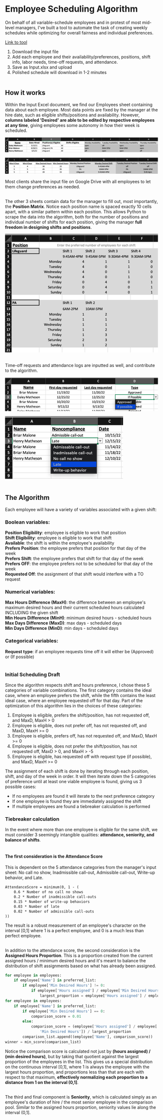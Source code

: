 # Employee Scheduling Algorithm

On behalf of all variable-schedule employees and in protest of most mid-level managers, I've built a tool to automate the task of creating weekly schedules while optimizing for overall fairness and individual preferences.

[Link to tool](https://brananharrison.github.io/EmployeeScheduler/)

1) Download the input file
2) Add each employee and their availability/preferences, positions, shift info, labor needs, time-off requests, and attendance.
3) Save as Input.xlsx and upload
4) Polished schedule will download in 1-2 minutes <br><br>


## How it works

Within the Input Excel document, we find our Employees sheet containing data about each employee. Most data points are fixed by the manager at the hire date, such as eligible shifts/positions and availability. However, **columns labeled 'Desired' are able to be edited by respective employees at any time**, giving employees some autonomy in how their week is scheduled. 

![Img1](https://github.com/brananharrison/EmployeeScheduler/blob/master/img/sched1.png)

![Img2](https://github.com/brananharrison/EmployeeScheduler/blob/master/img/sched2.png)

Most clients share the input file on Google Drive with all employees to let them change preferences as needed. <br><br>


The other 3 sheets contain data for the manager to fill out, most importantly, the **Position Matrix**. Notice each position name is spaced exactly 10 cells apart, with a similar pattern within each position. This allows Python to scrape the data into the algorithm, both for the number of positions and individual number of shifts for each position, giving the manager **full freedom in designing shifts and positions**.

![Img3](https://github.com/brananharrison/EmployeeScheduler/blob/master/img/sched3.png)

<br>
Time-off requests and attendance logs are inputted as well, and contribute to the algorithm.

![Img4](https://github.com/brananharrison/EmployeeScheduler/blob/master/img/sched4.png)

![Img5](https://github.com/brananharrison/EmployeeScheduler/blob/master/img/sched5.png) <br><br>


## The Algorithm

Each employee will have a variety of variables associated with a given shift:

### Boolean variables:
**Position Eligibility**: employee is eligible to work that position <br>
**Shift Eligibility**: employee is eligible to work that shift <br>
**Available**: the shift is within the employee's availability <br>
**Prefers Position**: the employee prefers that position for that day of the week <br>
**Prefers Shift**: the employee prefers that shift for that day of the week <br>
**Prefers OFF**: the employee prefers not to be scheduled for that day of the week <br>
**Requested Off**: the assignment of that shift would interfere with a TO request
‍
### Numerical variables:
**Max Hours Difference (MaxH)**: the difference between an employee's maximum desired hours and their current scheduled hours calculated INCLUDING the given shift <br>
**Min Hours Difference (MinH)**: minimum desired hours - scheduled hours <br>
**Max Days Difference (MaxD)**: max days - scheduled days <br>
**Min Days Difference (MinD)**: min days - scheduled days <br>

### Categorical variables:
**Request type**: if an employee requests time off it will either be (Approved) or (If possible) <br><br>


### Initial Scheduling Draft

Since the algorithm respects shift and hours preference, I chose these 5 categories of variable combinations. The first category contains the ideal case, where an employee prefers the shift, while the fifth contains the least ideal case, where an employee requested off for that day. Part of the optimization of this algorithm lies in the choices of these categories:

1. Employee is eligible, prefers the shift/position, has not requested off, and MaxD, MaxH > 0
2. Employee is eligible, does not prefer off, has not requested off, and MaxD, MaxH >= 0
3. Employee is eligible, prefers off, has not requested off, and MaxD, MaxH >= 0
4. Employee is eligible, does not prefer the shift/position, has not requested off, MaxD > 0, and MaxH > -5
5. Employee is eligible, has requested off with request type (if possible), and MaxD, MaxH >= 0

The assignment of each shift is done by iterating through each position, shift, and day of the week in order. It will then iterate down the 5 categories of preference until at least one viable employee is found, giving us 3 possible cases:

- If no employees are found it will iterate to the next preference category
- If one employee is found they are immediately assigned the shift
- If multiple employees are found a tiebreaker calculation is performed


### Tiebreaker calculation
In the event where more than one employee is eligible for the same shift, we must consider 3 seemingly intangible qualities: **attendance, seniority, and balance of shifts**. <br><br>

#### The first consideration is the **Attendance Score**
This is dependent on the 5 attendance categories from the manager's input sheet: No call no show, Inadmissible call-out, Admissible call-out, Write-up behavior, and Late.‍

```
AttendanceScore = minimum(0, 1 - (
    0.6 * Number of no call no shows
    0.2 * Number of inadmissible call-outs
    0.15 * Number of write-up behaviors
    0.03 * Number of late
    0.02 * Number of admissible call-outs
))
```
The result is a robust measurement of an employee's character on the interval [0,1] where 1 is a perfect employee, and 0 is a much less than perfect employee. <br><br>

In addition to the attendance score, the second consideration is the **Assigned Hours Proportion**. This is a proportion created from the current assigned hours / minimum desired hours and it's meant to balance the distribution of shift assignments based on what has already been assigned.

```python
for employee in employees:
    if employee['Name'] in preferred_list:
        if employee['Min Desired Hours'] != 0:
            if employee['Hours assigned'] / employee['Min Desired Hours'] > largest_proportion:
                largest_proportion = employee['Hours assigned'] / employee['Min Desired Hours']
for employee in employees:
    if employee['Name'] in preferred_list:
        if employee['Min Desired Hours'] == 0:
            comparison_score = 0.01
        else:
            comparison_score = (employee['Hours assigned'] / employee[
                'Min Desired Hours']) / largest_proportion
        comparison_list.append((employee['Name'], comparison_score))
winner = min_score(comparison_list)
```

Notice the comparison score is calculated not just by **(hours assigned) / (min desired hours)**, but by taking that quotient against the largest proportion of the employees in the list. This gives us a special distribution on the continuous interval [0,1], where 1 is always the employee with the largest hours proportion, and proportions less than that are each with respect to that maximum, **effectively normalizing each proportion to a distance from 1 on the interval (0,1]**. <br><br>

The third and final component is **Seniority**, which is calculated simply as an employee's duration of hire / the most senior employee in the comparison pool. Similar to the assigned hours proportion, seniority values lie along the interval (0,1].

